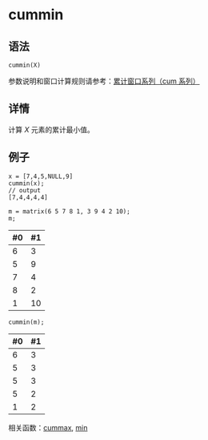 # cummin

## 语法

`cummin(X)`

参数说明和窗口计算规则请参考：[累计窗口系列（cum 系列）](../themes/cumFunctions.md)

## 详情

计算 *X* 元素的累计最小值。

## 例子

```
x = [7,4,5,NULL,9]
cummin(x);
// output
[7,4,4,4,4]

m = matrix(6 5 7 8 1, 3 9 4 2 10);
m;
```

| #0 | #1 |
| --- | --- |
| 6 | 3 |
| 5 | 9 |
| 7 | 4 |
| 8 | 2 |
| 1 | 10 |

```
cummin(m);
```

| #0 | #1 |
| --- | --- |
| 6 | 3 |
| 5 | 3 |
| 5 | 3 |
| 5 | 2 |
| 1 | 2 |

相关函数：[cummax](cummax.md), [min](../m/min.md)

